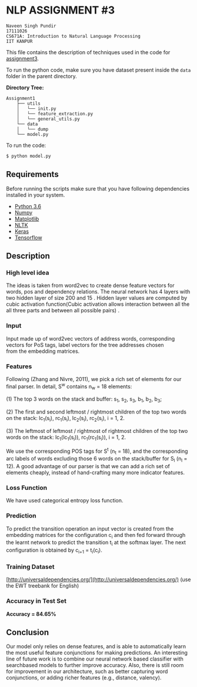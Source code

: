 ﻿# NLP ASSIGNMENT #3
    Naveen Singh Pundir
    17111026
    CS671A: Introduction to Natural Language Processing
    IIT KANPUR
This file contains the description of techniques used in the code for [assignment3](https://www.cse.iitk.ac.in/users/hk/cs671/).

To run the python code, make sure you have dataset present inside the `data` folder in the parent directory.

**Directory Tree:**

    Assignment1
        ├── utils
        │   └── init.py
        │   └── feature_extraction.py
        │   └── general_utils.py
        └── data
        │   └── dump
        └── model.py
To run the code:
```bash
$ python model.py
```

## Requirements 
Before running the scripts make sure that you have following dependencies installed in your system. 
 - [Python 3.6](https://www.python.org/downloads/)
 - [Numpy](https://pypi.python.org/pypi/numpy)
 - [Matplotlib](https://matplotlib.org/)
 - [NLTK](http://www.nltk.org/) 
 - [Keras](https://keras.io/)
 - [Tensorflow](https://www.tensorflow.org/)


## Description 


### High level idea
  
The ideas is taken from word2vec to create dense feature vectors for words, pos and dependency relations.
The neural network has 4 layers with two hidden layer of size 200 and 15 . Hidden layer values  are computed by cubic activation function(Cubic activation allows interaction between all the all three parts and between all possible pairs)  .
  
  
### Input  
  
Input made up of word2vec vectors of address words, corresponding  
vectors for PoS tags, label vectors for the tree addresses chosen  
from the embedding matrices.  
 
 
### Features
Following (Zhang and Nivre, 2011), we pick a rich set of elements for our final parser. In detail, S<sup>w</sup> contains n<sub>w</sub> = 18 elements: 

(1) The top 3 words on the stack and buffer: s<sub>1</sub>, s<sub>2</sub>, s<sub>3</sub>, b<sub>1</sub>, b<sub>2</sub>, b<sub>3</sub>; 

(2) The first and second leftmost / rightmost children of the top two words on the stack: lc<sub>1</sub>(s<sub>i</sub>), rc<sub>1</sub>(s<sub>i</sub>), lc<sub>2</sub>(s<sub>i</sub>), rc<sub>2</sub>(s<sub>i</sub>), i = 1, 2. 

(3) The leftmost of leftmost / rightmost of rightmost children of the top two words on the stack: lc<sub>1</sub>(lc<sub>1</sub>(s<sub>i</sub>)), rc<sub>1</sub>(rc<sub>1</sub>(s<sub>i</sub>)), i = 1, 2. 

We use the corresponding POS tags for S<sup>t</sup> (n<sub>t</sub> = 18), and the corresponding arc labels of words excluding those 6 words on the stack/buffer for S<sub>l</sub> (n<sub>l</sub> = 12). A good advantage of our parser is that we can add a rich set of elements cheaply, instead of hand-crafting many more indicator features.
 
 
### Loss Function  
  
We have used categorical entropy loss function.  
  
  
### Prediction  
  
To predict the transition operation an input vector is created from the  embedding matrices for the configuration c<sub>i</sub> and then fed forward through the learnt network to predict the transition t<sub>i</sub> at the softmax layer.  The next configuration is obtained by c<sub>i+1</sub> = t<sub>i</sub>(c<sub>i</sub>).
 
 
### Training Dataset  
[http://universaldependencies.org/](http://universaldependencies.org/) (use the EWT treebank for English)  


### Accuracy in Test Set  
**Accuracy = 84.65%**


## Conclusion
Our model only relies on dense features, and is able to automatically learn the most useful feature conjunctions for making predictions. An interesting line of future work is to combine our neural network based classifier with searchbased models to further improve accuracy. Also, there is still room for improvement in our architecture, such as better capturing word conjunctions, or adding richer features (e.g., distance, valency).
